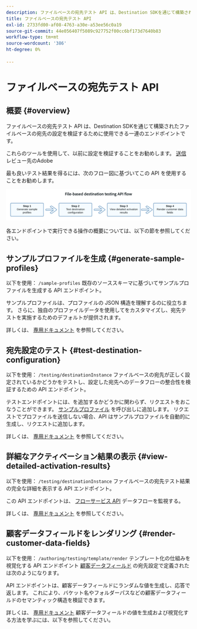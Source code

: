 ```yaml
---
description: ファイルベースの宛先テスト API は、Destination SDKを通じて構築されたファイルベースの宛先の設定を検証するために使用できるエンドポイントの集まりです。
title: ファイルベースの宛先テスト API
exl-id: 2733fd00-af08-4763-a30e-a53ee56c0a19
source-git-commit: 44e056407f5089c927752f00cc6bf173d7640b83
workflow-type: tm+mt
source-wordcount: '386'
ht-degree: 0%

---
```


# ファイルベースの宛先テスト API

## 概要 {#overview}

ファイルベースの宛先テスト API は、Destination SDKを通じて構築されたファイルベースの宛先の設定を検証するために使用できる一連のエンドポイントです。

これらのツールを使用して、以前に設定を検証することをお勧めします。 [送信](submit-destination.md) レビュー先のAdobe

最も良いテスト結果を得るには、次のフロー図に基づいてこの API を使用することをお勧めします。

![推奨される宛先テストフローを示す図](assets/file-based-testing-flow.png)

各エンドポイントで実行できる操作の概要については、以下の節を参照してください。

## サンプルプロファイルを生成 {#generate-sample-profiles}

以下を使用： `/sample-profiles` 既存のソーススキーマに基づいてサンプルプロファイルを生成する API エンドポイント。

サンプルプロファイルは、プロファイルの JSON 構造を理解するのに役立ちます。 さらに、独自のプロファイルデータを使用してをカスタマイズし、宛先テストを実施するためのデフォルトが提供されます。

詳しくは、 [専用ドキュメント](file-based-sample-profile-generation-api.md) を参照してください。

## 宛先設定のテスト {#test-destination-configuration}

以下を使用： `/testing/destinationInstance` ファイルベースの宛先が正しく設定されているかどうかをテストし、設定した宛先へのデータフローの整合性を検証するための API エンドポイント。

テストエンドポイントには、を追加するかどうかに関わらず、リクエストをおこなうことができます。 [サンプルプロファイル](file-based-sample-profile-generation-api.md) を呼び出しに追加します。 リクエストでプロファイルを送信しない場合、API はサンプルプロファイルを自動的に生成し、リクエストに追加します。

詳しくは、 [専用ドキュメント](file-based-destination-testing-api.md) を参照してください。

## 詳細なアクティベーション結果の表示 {#view-detailed-activation-results}

以下を使用： `/testing/destinationInstance` ファイルベースの宛先テスト結果の完全な詳細を表示する API エンドポイント。

この API エンドポイントは、 [フローサービス API](../api/update-destination-dataflows.md) データフローを監視する。

詳しくは、 [専用ドキュメント](file-based-destination-results-api.md) を参照してください。

## 顧客データフィールドをレンダリング {#render-customer-data-fields}

以下を使用： `/authoring/testing/template/render` テンプレート化の仕組みを視覚化する API エンドポイント [顧客データフィールド](file-based-destination-configuration.md#customer-data-fields) の宛先設定で定義されたは次のようになります。

API エンドポイントは、顧客データフィールドにランダムな値を生成し、応答で返します。 これにより、バケット名やフォルダーパスなどの顧客データフィールドのセマンティック構造を検証できます。

詳しくは、 [専用ドキュメント](file-based-render-template-api.md) 顧客データフィールドの値を生成および視覚化する方法を学ぶには、以下を参照してください。
